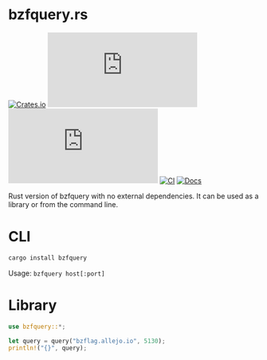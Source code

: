 # bzfquery.rs

[![Crates.io](https://img.shields.io/crates/v/bzfquery)](https://crates.io/crates/bzfquery)
[![GitHub release](https://img.shields.io/github/v/release/BZFlagCommunity/bzfquery.rs?include_prereleases&sort=semver)](https://github.com/BZFlagCommunity/bzfquery.rs/releases)
[![GitHub license](https://img.shields.io/github/license/BZFlagCommunity/bzfquery.rs)](LICENSE)
[![CI](https://github.com/BZFlagCommunity/bzfquery.rs/workflows/CI/badge.svg)](https://github.com/BZFlagCommunity/bzfquery.rs/actions?query=workflow%3ACI)
[![Docs](https://img.shields.io/badge/docs-docs.rs-blue)](https://docs.rs/bzfquery)

Rust version of bzfquery with no external dependencies. It can be used as a library or from the command line.

# CLI

```sh
cargo install bzfquery
```

Usage: `bzfquery host[:port]`

# Library

```rust
use bzfquery::*;

let query = query("bzflag.allejo.io", 5130);
println!("{}", query);
```
